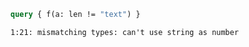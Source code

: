 ```graphql
query { f(a: len != "text") }
```

```
1:21: mismatching types: can't use string as number
```